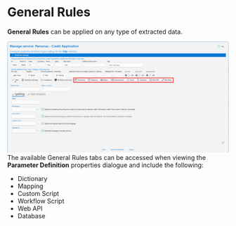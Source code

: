 # General Rules

**General Rules** can be applied on any type of extracted data.

![](../../assets/image%20%28134%29.png)
The available General Rules tabs can be accessed when viewing the **Parameter Definition** properties dialogue and include the following:

* Dictionary
* Mapping
* Custom Script
* Workflow Script
* Web API
* Database



